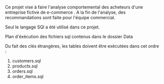 Ce projet vise à faire l'analyse comportemental des acheteurs d'une entreprise fictive de e-commerce . A la fin de l'analyse, des recommandations sont faite pour l'équipe commercial.

Seul le langage SQl a été utilisé dans ce projet. 


Plan d'éxécution des fichiers sql contenus dans le dossier Data

Du fait des clés étrangères, les tables doivent être exécutées dans cet ordre :

1. customers.sql
2. products.sql
3. orders.sql
4. order_items.sql
